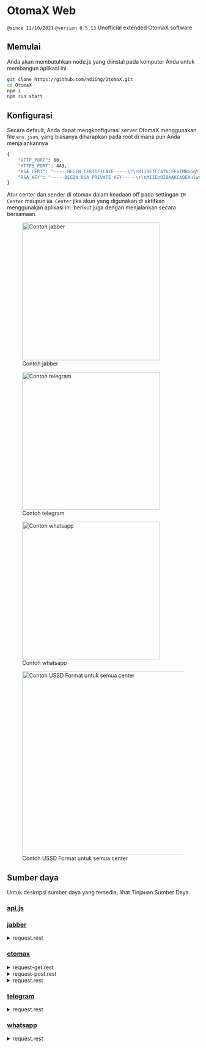 # OtomaX Web

<code>@since 11/10/2021</code>
<code>@version 0.5.13</code>
Unofficial extended OtomaX software

## Memulai

Anda akan membutuhkan node.js yang diinstal pada komputer Anda untuk membangun aplikasi ini.

```bash
git clone https://github.com/ndiing/OtomaX.git
cd OtomaX
npm i
npm run start
```

## Konfigurasi

Secara default, Anda dapat mengkonfigurasi server OtomaX menggunakan file `env.json`, yang biasanya diharapkan pada root di mana pun Anda menjalankannya

```bash
{
    "HTTP_PORT": 80,
    "HTTPS_PORT": 443,
    "RSA_CERT": "-----BEGIN CERTIFICATE-----\r\nMIIDETCCAfkCFEuIMBGGqYIF/qfI4bIokhM/Wa0fMA0GCSqGSIb3DQEBCwUAMEUx\r\nCzAJBgNVBAYTAkFVMRMwEQYDVQQIDApTb21lLVN0YXRlMSEwHwYDVQQKDBhJbnRl\r\ncm5ldCBXaWRnaXRzIFB0eSBMdGQwHhcNMjExMTAxMjE1ODE4WhcNNDkwMzE4MjE1\r\nODE4WjBFMQswCQYDVQQGEwJBVTETMBEGA1UECAwKU29tZS1TdGF0ZTEhMB8GA1UE\r\nCgwYSW50ZXJuZXQgV2lkZ2l0cyBQdHkgTHRkMIIBIjANBgkqhkiG9w0BAQEFAAOC\r\nAQ8AMIIBCgKCAQEAulwHTUoSZLw35+4fAYllddDM6xEqdg70xV6xMGgkH8UmZkMV\r\nOOZ8ojPx+x3nI7Ao9K5MdKLV4XnkO2Xya07VP0PwniLiEj9/iPHJsI+vZ/FxoV0k\r\npd/GdF/IqgWhrEyMM2fQUvKisHa3Zq+m5ghr66v/7MR2u7L2jJEx9aKwoFRg4Pez\r\nH7BY9cWjwURjDyBiB+NAgXJyfr6C6nNSiuwXdgbL2qC+cxOAm59lQzsgNh+NpCEd\r\n1tdvAAKiBF6fwmmZKrXWUchNJ34KdQVdiKrQu6AAIxGNw6BBNdAVbw+33rERzM1u\r\nThFNeiYn+eAgrYR1r77gLDaPrHL3JPT2IFTTlQIDAQABMA0GCSqGSIb3DQEBCwUA\r\nA4IBAQBSi71wCBK6S1aMIo/M0r7o9qJzY0peoy1xkIZ3JyFLq5zt1s6pkfeUwng6\r\nJIRc9/mm9WgEmwmALtzlfZtZx12y4KoD2Mc2NNKHWB23e4HUg5iWr6Dhx57vWncg\r\niR9lkBIFeWhYLKzQuD7FhMDs+OPAfol2JO4c3f+ed9idQTX8rY2qPfVJO8alzRTF\r\nY4B8P+39yDAw5QGJW7CEAlfW5Tg/wlI/EThtI4tGie3nifjO07nWdJ57YTvbam4R\r\nH/6BJh37Rjg5g+lI8Weidxz+OpiEVFlUMWwSMTVSChHjjgrp43gXHJL8bFyI9IIa\r\nq34CrnEG7PW+9wAUaSYOhZ8N5qN5\r\n-----END CERTIFICATE-----\r\n",
    "RSA_KEY": "-----BEGIN RSA PRIVATE KEY-----\r\nMIIEpQIBAAKCAQEAulwHTUoSZLw35+4fAYllddDM6xEqdg70xV6xMGgkH8UmZkMV\r\nOOZ8ojPx+x3nI7Ao9K5MdKLV4XnkO2Xya07VP0PwniLiEj9/iPHJsI+vZ/FxoV0k\r\npd/GdF/IqgWhrEyMM2fQUvKisHa3Zq+m5ghr66v/7MR2u7L2jJEx9aKwoFRg4Pez\r\nH7BY9cWjwURjDyBiB+NAgXJyfr6C6nNSiuwXdgbL2qC+cxOAm59lQzsgNh+NpCEd\r\n1tdvAAKiBF6fwmmZKrXWUchNJ34KdQVdiKrQu6AAIxGNw6BBNdAVbw+33rERzM1u\r\nThFNeiYn+eAgrYR1r77gLDaPrHL3JPT2IFTTlQIDAQABAoIBAD1KWxRuUhJTXMeo\r\npwXoXDgdTefZo29kh9gJxpi3B3pzaqejVG18UG1ATEtckFJKc43VbUvG6jTX09o9\r\nMzdbnALMo2w+6L87pwQxETZCa1vyKn75lT4AlNJdVi+k3oE+Q7X8ZKWDK0KCKNta\r\n1bc9+dBupyMFkk81EqU0c4vnz9NKnUY627zNyXNM0FT2arzkxWQhCtp0LmtgrOQi\r\nj0bkFpNzBHnefP+JJRAjygFyzcQo+DpsNcwqyZrY8kyQeSOSl7df8Luh4/gwjERX\r\nWhGbsZPhCKZ29Se4wOaKYphW144NyZdtSspD+ml1xU/bJW/RFe6vTS9Hcr/ZcBhw\r\nK5l4XwECgYEA3vJUmXuoTnqrGAKRplNyaDTw+0yQuzExAFFc8DAqOGH+lIXfmPPC\r\n59ZvBySYtqo9G8GmN/9h5mgCNsdcWZoeaeLEK4Wfb6vTcbHzi02EcpOPLWYK/u1Y\r\n0lnwRLIZyQzcyBdAo95f5eC1bWfhSY/+4Jbbg3eHuTpUIC0VISfmVmECgYEA1f0U\r\nATObpaeduLDRGUm8cFjkRHPRe0HgXKcb5vUex+A0frnXXsTFS2MlFSfRVhqdh2/i\r\nWFtJ2iWF7ZuQx5H6zwFZr5nXM+Bg4bmATCyXYGsRvkq5gOiwj+jUL6C/TJ1dI/8n\r\nbbqCh4glIirNJ5tv5dEoxhKr0g9AvN0ftO4fYbUCgYEA2RzJAkcIGpUfNVybFozB\r\nJ3YXD8L6VzGKdLLHfSiKlSnpUB4nJ76LGlca/KvJBGo45GTrSDEt18GGFm6DIscR\r\nwzAQtgmEwK1mVpxjfk9ZInNMxXtQTf45t2/aqit/LOmXwEvUqUCPxz/Trt2w6YCP\r\nR4vh7d9jjyCceFEu+IDwsUECgYEA1IhGjSb3ySDgOqaLF0Wv/hmbpg0uGvCD6SIk\r\nSVBdYQFiwhbMPJjMp6JyGz/v30gR+4l5Um5gvGSWTzc6JazsYRsjO5BdOG37a1W1\r\ngnKrap0NA2XuNoVlj5kc3a0XMv38mxr5yzb6G6hx0SyXlGYCTkxd5dR3iOuTTcGF\r\nk0sKKh0CgYEAmrGW6Zm4VX1gvDH2CI96Hci7RYk5bBjrb/AHKp8Y7ha7dUPrEh+k\r\n83sM2n1gWlec3Wn5M6rYFt55HvTKKo85LQ/wv1XzqE5c1J2WBEFbiwHCuCgP1M4t\r\nXEEosqNVAqia/1mm3jFgeC4UTCoTr+c/w7+WyVxiZaW1Ahoh3z0LLMU=\r\n-----END RSA PRIVATE KEY-----\r\n"
}
```

Atur center dan sender di otomax dalam keadaan off pada settingan `IM Center` maupun `WA Center` jika akun yang digunakan di aktifkan menggunakan aplikasi ini. berikut juga dengan menjalankan secara bersamaan.

<p>
<figure>
    <img src="https://raw.githubusercontent.com/ndiing/OtomaX/main/docs/images/jabber-center.png" height="360" alt="Contoh jabber">
    <figcaption>Contoh jabber</figcaption>
</figure>
</p>
<p>
<figure>
    <img src="https://raw.githubusercontent.com/ndiing/OtomaX/main/docs/images/telegram-center.png" height="360" alt="Contoh telegram">
    <figcaption>Contoh telegram</figcaption>
</figure>
</p>
<p>
<figure>
    <img src="https://raw.githubusercontent.com/ndiing/OtomaX/main/docs/images/whatsapp-center.png" width="360" alt="Contoh whatsapp">
    <figcaption>Contoh whatsapp</figcaption>
</figure>
</p>
<p>
<figure>
    <img src="https://raw.githubusercontent.com/ndiing/OtomaX/main/docs/images/ussd-format.jpeg" height="480" alt="Contoh USSD Format untuk semua center">
    <figcaption>Contoh USSD Format untuk semua center</figcaption>
</figure>
</p>

## Sumber daya

Untuk deskripsi sumber daya yang tersedia, lihat Tinjauan Sumber Daya.

### [api.js][]

### [jabber][]

<div>
    <details>
        <summary>request.rest</summary>

- **[<code>POST</code> /api/jabber/v1/connect](./docs/jabber/post-api-jabber-v1-connect.md)**
- **[<code>POST</code> /api/jabber/v1/disconnect](./docs/jabber/post-api-jabber-v1-disconnect.md)**
- **[<code>POST</code> /api/jabber/v1/send](./docs/jabber/post-api-jabber-v1-send.md)**
- **[<code>GET</code> /api/jabber/v1/send](./docs/jabber/get-api-jabber-v1-send.md)**
- **[<code>GET</code> /api/jabber/v1/](./docs/jabber/get-api-jabber-v1.md)**
- **[<code>GET</code> /api/jabber/v1/1](./docs/jabber/get-api-jabber-v1-1.md)**
- **[<code>DELETE</code> /api/jabber/v1/26](./docs/jabber/delete-api-jabber-v1-26.md)**

      </details>

  </div>

### [otomax][]

<div>
    <details>
        <summary>request-get.rest</summary>

- **[<code>GET</code> /api/v1/aktifkan-dl](./docs/otomax/get-api-v1-aktifkan-dl.md)**
- **[<code>GET</code> /api/v1/batal-transaksi](./docs/otomax/get-api-v1-batal-transaksi.md)**
- **[<code>GET</code> /api/v1/batal-transfer-saldo](./docs/otomax/get-api-v1-batal-transfer-saldo.md)**
- **[<code>GET</code> /api/v1/cek-harga](./docs/otomax/get-api-v1-cek-harga.md)**
- **[<code>GET</code> /api/v1/cek-markup](./docs/otomax/get-api-v1-cek-markup.md)**
- **[<code>GET</code> /api/v1/cek-markup-produk](./docs/otomax/get-api-v1-cek-markup-produk.md)**
- **[<code>GET</code> /api/v1/cek-markup-produk2](./docs/otomax/get-api-v1-cek-markup-produk2.md)**
- **[<code>GET</code> /api/v1/cek-mutasi](./docs/otomax/get-api-v1-cek-mutasi.md)**
- **[<code>GET</code> /api/v1/cek-mutasi2](./docs/otomax/get-api-v1-cek-mutasi2.md)**
- **[<code>GET</code> /api/v1/cek-oid](./docs/otomax/get-api-v1-cek-oid.md)**
- **[<code>GET</code> /api/v1/cek-saldo](./docs/otomax/get-api-v1-cek-saldo.md)**
- **[<code>GET</code> /api/v1/cek-saldo-dl](./docs/otomax/get-api-v1-cek-saldo-dl.md)**
- **[<code>GET</code> /api/v1/cek-status-transaksi](./docs/otomax/get-api-v1-cek-status-transaksi.md)**
- **[<code>GET</code> /api/v1/cek-status-transaksi2](./docs/otomax/get-api-v1-cek-status-transaksi2.md)**
- **[<code>GET</code> /api/v1/cek-status-transaksi3](./docs/otomax/get-api-v1-cek-status-transaksi3.md)**
- **[<code>GET</code> /api/v1/cek-transaksi-akhir](./docs/otomax/get-api-v1-cek-transaksi-akhir.md)**
- **[<code>GET</code> /api/v1/daftar-dl](./docs/otomax/get-api-v1-daftar-dl.md)**
- **[<code>GET</code> /api/v1/daftar-dl2](./docs/otomax/get-api-v1-daftar-dl2.md)**
- **[<code>GET</code> /api/v1/daftar-dl3](./docs/otomax/get-api-v1-daftar-dl3.md)**
- **[<code>GET</code> /api/v1/daftar-non-member](./docs/otomax/get-api-v1-daftar-non-member.md)**
- **[<code>GET</code> /api/v1/hapus-gtalk](./docs/otomax/get-api-v1-hapus-gtalk.md)**
- **[<code>GET</code> /api/v1/hapus-gtalk2](./docs/otomax/get-api-v1-hapus-gtalk2.md)**
- **[<code>GET</code> /api/v1/hapus-markup-produk](./docs/otomax/get-api-v1-hapus-markup-produk.md)**
- **[<code>GET</code> /api/v1/hapus-markup-produk2](./docs/otomax/get-api-v1-hapus-markup-produk2.md)**
- **[<code>GET</code> /api/v1/hapus-markup-produk3](./docs/otomax/get-api-v1-hapus-markup-produk3.md)**
- **[<code>GET</code> /api/v1/hapus-nomor](./docs/otomax/get-api-v1-hapus-nomor.md)**
- **[<code>GET</code> /api/v1/hapus-nomor2](./docs/otomax/get-api-v1-hapus-nomor2.md)**
- **[<code>GET</code> /api/v1/hapus-wa](./docs/otomax/get-api-v1-hapus-wa.md)**
- **[<code>GET</code> /api/v1/hapus-ym](./docs/otomax/get-api-v1-hapus-ym.md)**
- **[<code>GET</code> /api/v1/hapus-ym2](./docs/otomax/get-api-v1-hapus-ym2.md)**
- **[<code>GET</code> /api/v1/laporan-mutasi](./docs/otomax/get-api-v1-laporan-mutasi.md)**
- **[<code>GET</code> /api/v1/laporan-transaksi](./docs/otomax/get-api-v1-laporan-transaksi.md)**
- **[<code>GET</code> /api/v1/lihat-hadiah-poin](./docs/otomax/get-api-v1-lihat-hadiah-poin.md)**
- **[<code>GET</code> /api/v1/list-dl](./docs/otomax/get-api-v1-list-dl.md)**
- **[<code>GET</code> /api/v1/list-dl2](./docs/otomax/get-api-v1-list-dl2.md)**
- **[<code>GET</code> /api/v1/list-pengirim](./docs/otomax/get-api-v1-list-pengirim.md)**
- **[<code>GET</code> /api/v1/list-pengirim-gtalk](./docs/otomax/get-api-v1-list-pengirim-gtalk.md)**
- **[<code>GET</code> /api/v1/list-pengirim-gtalk2](./docs/otomax/get-api-v1-list-pengirim-gtalk2.md)**
- **[<code>GET</code> /api/v1/list-pengirim-sms](./docs/otomax/get-api-v1-list-pengirim-sms.md)**
- **[<code>GET</code> /api/v1/list-pengirim-sms2](./docs/otomax/get-api-v1-list-pengirim-sms2.md)**
- **[<code>GET</code> /api/v1/list-pengirim-ym](./docs/otomax/get-api-v1-list-pengirim-ym.md)**
- **[<code>GET</code> /api/v1/list-pengirim-ym2](./docs/otomax/get-api-v1-list-pengirim-ym2.md)**
- **[<code>GET</code> /api/v1/non-aktifkan-dl](./docs/otomax/get-api-v1-non-aktifkan-dl.md)**
- **[<code>GET</code> /api/v1/reset-pin](./docs/otomax/get-api-v1-reset-pin.md)**
- **[<code>GET</code> /api/v1/tambah-gtalk](./docs/otomax/get-api-v1-tambah-gtalk.md)**
- **[<code>GET</code> /api/v1/tambah-gtalk2](./docs/otomax/get-api-v1-tambah-gtalk2.md)**
- **[<code>GET</code> /api/v1/tambah-nomor](./docs/otomax/get-api-v1-tambah-nomor.md)**
- **[<code>GET</code> /api/v1/tambah-nomor2](./docs/otomax/get-api-v1-tambah-nomor2.md)**
- **[<code>GET</code> /api/v1/tambah-wa](./docs/otomax/get-api-v1-tambah-wa.md)**
- **[<code>GET</code> /api/v1/tambah-ym](./docs/otomax/get-api-v1-tambah-ym.md)**
- **[<code>GET</code> /api/v1/tambah-ym2](./docs/otomax/get-api-v1-tambah-ym2.md)**
- **[<code>GET</code> /api/v1/tiket-deposit](./docs/otomax/get-api-v1-tiket-deposit.md)**
- **[<code>GET</code> /api/v1/transaksi](./docs/otomax/get-api-v1-transaksi.md)**
- **[<code>GET</code> /api/v1/transaksi10](./docs/otomax/get-api-v1-transaksi10.md)**
- **[<code>GET</code> /api/v1/transaksi11](./docs/otomax/get-api-v1-transaksi11.md)**
- **[<code>GET</code> /api/v1/transaksi12](./docs/otomax/get-api-v1-transaksi12.md)**
- **[<code>GET</code> /api/v1/transaksi13](./docs/otomax/get-api-v1-transaksi13.md)**
- **[<code>GET</code> /api/v1/transaksi14](./docs/otomax/get-api-v1-transaksi14.md)**
- **[<code>GET</code> /api/v1/transaksi15](./docs/otomax/get-api-v1-transaksi15.md)**
- **[<code>GET</code> /api/v1/transaksi16](./docs/otomax/get-api-v1-transaksi16.md)**
- **[<code>GET</code> /api/v1/transaksi17](./docs/otomax/get-api-v1-transaksi17.md)**
- **[<code>GET</code> /api/v1/transaksi18](./docs/otomax/get-api-v1-transaksi18.md)**
- **[<code>GET</code> /api/v1/transaksi19](./docs/otomax/get-api-v1-transaksi19.md)**
- **[<code>GET</code> /api/v1/transaksi2](./docs/otomax/get-api-v1-transaksi2.md)**
- **[<code>GET</code> /api/v1/transaksi20](./docs/otomax/get-api-v1-transaksi20.md)**
- **[<code>GET</code> /api/v1/transaksi21](./docs/otomax/get-api-v1-transaksi21.md)**
- **[<code>GET</code> /api/v1/transaksi22](./docs/otomax/get-api-v1-transaksi22.md)**
- **[<code>GET</code> /api/v1/transaksi23](./docs/otomax/get-api-v1-transaksi23.md)**
- **[<code>GET</code> /api/v1/transaksi24](./docs/otomax/get-api-v1-transaksi24.md)**
- **[<code>GET</code> /api/v1/transaksi25](./docs/otomax/get-api-v1-transaksi25.md)**
- **[<code>GET</code> /api/v1/transaksi26](./docs/otomax/get-api-v1-transaksi26.md)**
- **[<code>GET</code> /api/v1/transaksi27](./docs/otomax/get-api-v1-transaksi27.md)**
- **[<code>GET</code> /api/v1/transaksi28](./docs/otomax/get-api-v1-transaksi28.md)**
- **[<code>GET</code> /api/v1/transaksi29](./docs/otomax/get-api-v1-transaksi29.md)**
- **[<code>GET</code> /api/v1/transaksi3](./docs/otomax/get-api-v1-transaksi3.md)**
- **[<code>GET</code> /api/v1/transaksi4](./docs/otomax/get-api-v1-transaksi4.md)**
- **[<code>GET</code> /api/v1/transaksi5](./docs/otomax/get-api-v1-transaksi5.md)**
- **[<code>GET</code> /api/v1/transaksi6](./docs/otomax/get-api-v1-transaksi6.md)**
- **[<code>GET</code> /api/v1/transaksi7](./docs/otomax/get-api-v1-transaksi7.md)**
- **[<code>GET</code> /api/v1/transaksi8](./docs/otomax/get-api-v1-transaksi8.md)**
- **[<code>GET</code> /api/v1/transaksi9](./docs/otomax/get-api-v1-transaksi9.md)**
- **[<code>GET</code> /api/v1/transaksi-bebas-dobel](./docs/otomax/get-api-v1-transaksi-bebas-dobel.md)**
- **[<code>GET</code> /api/v1/transfer-saldo](./docs/otomax/get-api-v1-transfer-saldo.md)**
- **[<code>GET</code> /api/v1/transfer-saldo-lintas](./docs/otomax/get-api-v1-transfer-saldo-lintas.md)**
- **[<code>GET</code> /api/v1/tukar-komisi](./docs/otomax/get-api-v1-tukar-komisi.md)**
- **[<code>GET</code> /api/v1/tukar-komisi2](./docs/otomax/get-api-v1-tukar-komisi2.md)**
- **[<code>GET</code> /api/v1/tukar-poin](./docs/otomax/get-api-v1-tukar-poin.md)**
- **[<code>GET</code> /api/v1/ubah-alamat-ip](./docs/otomax/get-api-v1-ubah-alamat-ip.md)**
- **[<code>GET</code> /api/v1/ubah-level](./docs/otomax/get-api-v1-ubah-level.md)**
- **[<code>GET</code> /api/v1/ubah-markup](./docs/otomax/get-api-v1-ubah-markup.md)**
- **[<code>GET</code> /api/v1/ubah-markup-produk](./docs/otomax/get-api-v1-ubah-markup-produk.md)**
- **[<code>GET</code> /api/v1/ubah-markup-produk2](./docs/otomax/get-api-v1-ubah-markup-produk2.md)**
- **[<code>GET</code> /api/v1/ubah-nama](./docs/otomax/get-api-v1-ubah-nama.md)**
- **[<code>GET</code> /api/v1/ubah-oid](./docs/otomax/get-api-v1-ubah-oid.md)**
- **[<code>GET</code> /api/v1/ubah-password-ip](./docs/otomax/get-api-v1-ubah-password-ip.md)**
- **[<code>GET</code> /api/v1/ubah-pin](./docs/otomax/get-api-v1-ubah-pin.md)**
- **[<code>GET</code> /api/v1/ubah-report-url](./docs/otomax/get-api-v1-ubah-report-url.md)**

      </details>

  </div>

<div>
    <details>
        <summary>request-post.rest</summary>

- **[<code>POST</code> /api/v1/cek-saldo-dl](./docs/otomax/post-api-v1-cek-saldo-dl.md)**
- **[<code>POST</code> /api/v1/transaksi](./docs/otomax/post-api-v1-transaksi.md)**
- **[<code>POST</code> /api/v1/transaksi14](./docs/otomax/post-api-v1-transaksi14.md)**
- **[<code>POST</code> /api/v1/cek-saldo](./docs/otomax/post-api-v1-cek-saldo.md)**
- **[<code>POST</code> /api/v1/ubah-alamat-ip](./docs/otomax/post-api-v1-ubah-alamat-ip.md)**
- **[<code>POST</code> /api/v1/laporan-transaksi](./docs/otomax/post-api-v1-laporan-transaksi.md)**
- **[<code>POST</code> /api/v1/cek-harga](./docs/otomax/post-api-v1-cek-harga.md)**
- **[<code>POST</code> /api/v1/ubah-pin](./docs/otomax/post-api-v1-ubah-pin.md)**
- **[<code>POST</code> /api/v1/aktifkan-dl](./docs/otomax/post-api-v1-aktifkan-dl.md)**
- **[<code>POST</code> /api/v1/list-pengirim-sms2](./docs/otomax/post-api-v1-list-pengirim-sms2.md)**
- **[<code>POST</code> /api/v1/transfer-saldo](./docs/otomax/post-api-v1-transfer-saldo.md)**
- **[<code>POST</code> /api/v1/batal-transaksi](./docs/otomax/post-api-v1-batal-transaksi.md)**
- **[<code>POST</code> /api/v1/list-pengirim-sms](./docs/otomax/post-api-v1-list-pengirim-sms.md)**
- **[<code>POST</code> /api/v1/tiket-deposit](./docs/otomax/post-api-v1-tiket-deposit.md)**
- **[<code>POST</code> /api/v1/list-dl](./docs/otomax/post-api-v1-list-dl.md)**
- **[<code>POST</code> /api/v1/cek-status-transaksi](./docs/otomax/post-api-v1-cek-status-transaksi.md)**
- **[<code>POST</code> /api/v1/tukar-poin](./docs/otomax/post-api-v1-tukar-poin.md)**
- **[<code>POST</code> /api/v1/daftar-non-member](./docs/otomax/post-api-v1-daftar-non-member.md)**
- **[<code>POST</code> /api/v1/batal-transfer-saldo](./docs/otomax/post-api-v1-batal-transfer-saldo.md)**
- **[<code>POST</code> /api/v1/cek-markup](./docs/otomax/post-api-v1-cek-markup.md)**
- **[<code>POST</code> /api/v1/cek-markup-produk](./docs/otomax/post-api-v1-cek-markup-produk.md)**
- **[<code>POST</code> /api/v1/cek-markup-produk2](./docs/otomax/post-api-v1-cek-markup-produk2.md)**
- **[<code>POST</code> /api/v1/cek-mutasi](./docs/otomax/post-api-v1-cek-mutasi.md)**
- **[<code>POST</code> /api/v1/cek-mutasi2](./docs/otomax/post-api-v1-cek-mutasi2.md)**
- **[<code>POST</code> /api/v1/cek-oid](./docs/otomax/post-api-v1-cek-oid.md)**
- **[<code>POST</code> /api/v1/cek-status-transaksi2](./docs/otomax/post-api-v1-cek-status-transaksi2.md)**
- **[<code>POST</code> /api/v1/cek-status-transaksi3](./docs/otomax/post-api-v1-cek-status-transaksi3.md)**
- **[<code>POST</code> /api/v1/cek-transaksi-akhir](./docs/otomax/post-api-v1-cek-transaksi-akhir.md)**
- **[<code>POST</code> /api/v1/daftar-dl](./docs/otomax/post-api-v1-daftar-dl.md)**
- **[<code>POST</code> /api/v1/daftar-dl2](./docs/otomax/post-api-v1-daftar-dl2.md)**
- **[<code>POST</code> /api/v1/daftar-dl3](./docs/otomax/post-api-v1-daftar-dl3.md)**
- **[<code>POST</code> /api/v1/hapus-gtalk](./docs/otomax/post-api-v1-hapus-gtalk.md)**
- **[<code>POST</code> /api/v1/hapus-gtalk2](./docs/otomax/post-api-v1-hapus-gtalk2.md)**
- **[<code>POST</code> /api/v1/hapus-markup-produk](./docs/otomax/post-api-v1-hapus-markup-produk.md)**
- **[<code>POST</code> /api/v1/hapus-markup-produk2](./docs/otomax/post-api-v1-hapus-markup-produk2.md)**
- **[<code>POST</code> /api/v1/hapus-markup-produk3](./docs/otomax/post-api-v1-hapus-markup-produk3.md)**
- **[<code>POST</code> /api/v1/hapus-nomor](./docs/otomax/post-api-v1-hapus-nomor.md)**
- **[<code>POST</code> /api/v1/hapus-nomor2](./docs/otomax/post-api-v1-hapus-nomor2.md)**
- **[<code>POST</code> /api/v1/hapus-wa](./docs/otomax/post-api-v1-hapus-wa.md)**
- **[<code>POST</code> /api/v1/hapus-ym](./docs/otomax/post-api-v1-hapus-ym.md)**
- **[<code>POST</code> /api/v1/hapus-ym2](./docs/otomax/post-api-v1-hapus-ym2.md)**
- **[<code>POST</code> /api/v1/laporan-mutasi](./docs/otomax/post-api-v1-laporan-mutasi.md)**
- **[<code>POST</code> /api/v1/lihat-hadiah-poin](./docs/otomax/post-api-v1-lihat-hadiah-poin.md)**
- **[<code>POST</code> /api/v1/list-dl2](./docs/otomax/post-api-v1-list-dl2.md)**
- **[<code>POST</code> /api/v1/list-pengirim](./docs/otomax/post-api-v1-list-pengirim.md)**
- **[<code>POST</code> /api/v1/list-pengirim-gtalk](./docs/otomax/post-api-v1-list-pengirim-gtalk.md)**
- **[<code>POST</code> /api/v1/list-pengirim-gtalk2](./docs/otomax/post-api-v1-list-pengirim-gtalk2.md)**
- **[<code>POST</code> /api/v1/list-pengirim-ym](./docs/otomax/post-api-v1-list-pengirim-ym.md)**
- **[<code>POST</code> /api/v1/list-pengirim-ym2](./docs/otomax/post-api-v1-list-pengirim-ym2.md)**
- **[<code>POST</code> /api/v1/non-aktifkan-dl](./docs/otomax/post-api-v1-non-aktifkan-dl.md)**
- **[<code>POST</code> /api/v1/reset-pin](./docs/otomax/post-api-v1-reset-pin.md)**
- **[<code>POST</code> /api/v1/tambah-gtalk](./docs/otomax/post-api-v1-tambah-gtalk.md)**
- **[<code>POST</code> /api/v1/tambah-gtalk2](./docs/otomax/post-api-v1-tambah-gtalk2.md)**
- **[<code>POST</code> /api/v1/tambah-nomor](./docs/otomax/post-api-v1-tambah-nomor.md)**
- **[<code>POST</code> /api/v1/tambah-nomor2](./docs/otomax/post-api-v1-tambah-nomor2.md)**
- **[<code>POST</code> /api/v1/tambah-wa](./docs/otomax/post-api-v1-tambah-wa.md)**
- **[<code>POST</code> /api/v1/tambah-ym](./docs/otomax/post-api-v1-tambah-ym.md)**
- **[<code>POST</code> /api/v1/tambah-ym2](./docs/otomax/post-api-v1-tambah-ym2.md)**
- **[<code>POST</code> /api/v1/transaksi10](./docs/otomax/post-api-v1-transaksi10.md)**
- **[<code>POST</code> /api/v1/transaksi11](./docs/otomax/post-api-v1-transaksi11.md)**
- **[<code>POST</code> /api/v1/transaksi12](./docs/otomax/post-api-v1-transaksi12.md)**
- **[<code>POST</code> /api/v1/transaksi13](./docs/otomax/post-api-v1-transaksi13.md)**
- **[<code>POST</code> /api/v1/transaksi15](./docs/otomax/post-api-v1-transaksi15.md)**
- **[<code>POST</code> /api/v1/transaksi16](./docs/otomax/post-api-v1-transaksi16.md)**
- **[<code>POST</code> /api/v1/transaksi17](./docs/otomax/post-api-v1-transaksi17.md)**
- **[<code>POST</code> /api/v1/transaksi18](./docs/otomax/post-api-v1-transaksi18.md)**
- **[<code>POST</code> /api/v1/transaksi19](./docs/otomax/post-api-v1-transaksi19.md)**
- **[<code>POST</code> /api/v1/transaksi2](./docs/otomax/post-api-v1-transaksi2.md)**
- **[<code>POST</code> /api/v1/transaksi20](./docs/otomax/post-api-v1-transaksi20.md)**
- **[<code>POST</code> /api/v1/transaksi21](./docs/otomax/post-api-v1-transaksi21.md)**
- **[<code>POST</code> /api/v1/transaksi22](./docs/otomax/post-api-v1-transaksi22.md)**
- **[<code>POST</code> /api/v1/transaksi23](./docs/otomax/post-api-v1-transaksi23.md)**
- **[<code>POST</code> /api/v1/transaksi24](./docs/otomax/post-api-v1-transaksi24.md)**
- **[<code>POST</code> /api/v1/transaksi25](./docs/otomax/post-api-v1-transaksi25.md)**
- **[<code>POST</code> /api/v1/transaksi26](./docs/otomax/post-api-v1-transaksi26.md)**
- **[<code>POST</code> /api/v1/transaksi27](./docs/otomax/post-api-v1-transaksi27.md)**
- **[<code>POST</code> /api/v1/transaksi28](./docs/otomax/post-api-v1-transaksi28.md)**
- **[<code>POST</code> /api/v1/transaksi29](./docs/otomax/post-api-v1-transaksi29.md)**
- **[<code>POST</code> /api/v1/transaksi3](./docs/otomax/post-api-v1-transaksi3.md)**
- **[<code>POST</code> /api/v1/transaksi4](./docs/otomax/post-api-v1-transaksi4.md)**
- **[<code>POST</code> /api/v1/transaksi5](./docs/otomax/post-api-v1-transaksi5.md)**
- **[<code>POST</code> /api/v1/transaksi6](./docs/otomax/post-api-v1-transaksi6.md)**
- **[<code>POST</code> /api/v1/transaksi7](./docs/otomax/post-api-v1-transaksi7.md)**
- **[<code>POST</code> /api/v1/transaksi8](./docs/otomax/post-api-v1-transaksi8.md)**
- **[<code>POST</code> /api/v1/transaksi9](./docs/otomax/post-api-v1-transaksi9.md)**
- **[<code>POST</code> /api/v1/transaksi-bebas-dobel](./docs/otomax/post-api-v1-transaksi-bebas-dobel.md)**
- **[<code>POST</code> /api/v1/transfer-saldo-lintas](./docs/otomax/post-api-v1-transfer-saldo-lintas.md)**
- **[<code>POST</code> /api/v1/tukar-komisi](./docs/otomax/post-api-v1-tukar-komisi.md)**
- **[<code>POST</code> /api/v1/tukar-komisi2](./docs/otomax/post-api-v1-tukar-komisi2.md)**
- **[<code>POST</code> /api/v1/ubah-level](./docs/otomax/post-api-v1-ubah-level.md)**
- **[<code>POST</code> /api/v1/ubah-markup](./docs/otomax/post-api-v1-ubah-markup.md)**
- **[<code>POST</code> /api/v1/ubah-markup-produk](./docs/otomax/post-api-v1-ubah-markup-produk.md)**
- **[<code>POST</code> /api/v1/ubah-markup-produk2](./docs/otomax/post-api-v1-ubah-markup-produk2.md)**
- **[<code>POST</code> /api/v1/ubah-nama](./docs/otomax/post-api-v1-ubah-nama.md)**
- **[<code>POST</code> /api/v1/ubah-oid](./docs/otomax/post-api-v1-ubah-oid.md)**
- **[<code>POST</code> /api/v1/ubah-password-ip](./docs/otomax/post-api-v1-ubah-password-ip.md)**
- **[<code>POST</code> /api/v1/ubah-report-url](./docs/otomax/post-api-v1-ubah-report-url.md)**

      </details>

  </div>

<div>
    <details>
        <summary>request.rest</summary>

- **[<code>GET</code> /api/v1/web-sms-sender](./docs/otomax/get-api-v1-web-sms-sender.md)**
- **[<code>GET</code> /api/v1/ip-client](./docs/otomax/get-api-v1-ip-client.md)**
- **[<code>GET</code> /api/v1/report](./docs/otomax/get-api-v1-report.md)**
- **[<code>POST</code> /api/v1/outbox-callback](./docs/otomax/post-api-v1-outbox-callback.md)**
- **[<code>POST</code> /api/v1/inbox](./docs/otomax/post-api-v1-inbox.md)**
- **[<code>GET</code> /api/v1/inbox](./docs/otomax/get-api-v1-inbox.md)**
- **[<code>GET</code> /api/v1/format](./docs/otomax/get-api-v1-format.md)**
- **[<code>GET</code> /api/v1/reseller](./docs/otomax/get-api-v1-reseller.md)**
- **[<code>GET</code> /api/v1/pengirim](./docs/otomax/get-api-v1-pengirim.md)**
- **[<code>GET</code> /api/v1/downline](./docs/otomax/get-api-v1-downline.md)**
- **[<code>GET</code> /api/v1/operator](./docs/otomax/get-api-v1-operator.md)**
- **[<code>GET</code> /api/v1/produk](./docs/otomax/get-api-v1-produk.md)**
- **[<code>GET</code> /api/v1/mutasi](./docs/otomax/get-api-v1-mutasi.md)**

      </details>

  </div>

### [telegram][]

<div>
    <details>
        <summary>request.rest</summary>

- **[<code>POST</code> /api/telegram/v1/connect](./docs/telegram/post-api-telegram-v1-connect.md)**
- **[<code>POST</code> /api/telegram/v1/disconnect](./docs/telegram/post-api-telegram-v1-disconnect.md)**
- **[<code>POST</code> /api/telegram/v1/send](./docs/telegram/post-api-telegram-v1-send.md)**
- **[<code>GET</code> /api/telegram/v1/send](./docs/telegram/get-api-telegram-v1-send.md)**
- **[<code>GET</code> /api/telegram/v1/](./docs/telegram/get-api-telegram-v1.md)**
- **[<code>GET</code> /api/telegram/v1/1](./docs/telegram/get-api-telegram-v1-1.md)**
- **[<code>DELETE</code> /api/telegram/v1/23](./docs/telegram/delete-api-telegram-v1-23.md)**

      </details>

  </div>

### [whatsapp][]

<div>
    <details>
        <summary>request.rest</summary>

<p>

- **[<code>POST</code> /api/whatsapp/v1/connect](./docs/whatsapp/post-api-whatsapp-v1-connect.md)**
- **[<code>POST</code> /api/whatsapp/v1/disconnect](./docs/whatsapp/post-api-whatsapp-v1-disconnect.md)**
- **[<code>POST</code> /api/whatsapp/v1/send](./docs/whatsapp/post-api-whatsapp-v1-send.md)**
- **[<code>GET</code> /api/whatsapp/v1/send](./docs/whatsapp/get-api-whatsapp-v1-send.md)**
- **[<code>GET</code> /api/whatsapp/v1/](./docs/whatsapp/get-api-whatsapp-v1.md)**
- **[<code>GET</code> /api/whatsapp/v1/12](./docs/whatsapp/get-api-whatsapp-v1-12.md)**
- **[<code>DELETE</code> /api/whatsapp/v1/12](./docs/whatsapp/delete-api-whatsapp-v1-12.md)**

</p>

    </details>

</div>

[api.js]: https://raw.githubusercontent.com/ndiing/OtomaX/main/api/api.js/request.rest
[jabber]: https://raw.githubusercontent.com/ndiing/OtomaX/main/api/jabber/request.rest
[otomax]: https://raw.githubusercontent.com/ndiing/OtomaX/main/api/otomax/request.rest
[telegram]: https://raw.githubusercontent.com/ndiing/OtomaX/main/api/telegram/request.rest
[whatsapp]: https://raw.githubusercontent.com/ndiing/OtomaX/main/api/whatsapp/request.rest
